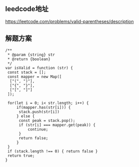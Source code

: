 ## leedcode地址
https://leetcode.com/problems/valid-parentheses/description

## 解题方案
```
/**
 * @param {string} str
 * @return {boolean}
 */
var isValid = function (str) {
 const stack = [];
 const mapper = new Map([
  ["(", ")"],
  ["{", "}"],
  ["[", "]"]
 ]);

 for(let i = 0; i< str.length; i++) {
     if(mapper.has(str[i])) {
      stack.push(str[i])
     } else {
      const peak = stack.pop();
      if (str[i] === mapper.get(peak)) {
          continue;
      }
      return false;
     }
 }
 if (stack.length !== 0) { return false }
 return true;
}

```